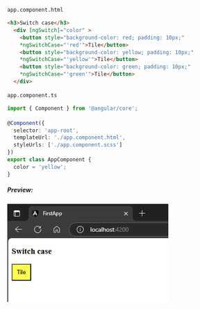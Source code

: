 `app.component.html`  
```html
<h3>Switch case</h3>
  <div [ngSwitch]="color" >
    <button style="background-color: red; padding: 10px;"
    *ngSwitchCase="'red'">Tile</button>
    <button style="background-color: yellow; padding: 10px;"
    *ngSwitchCase="'yellow'">Tile</button>
    <button style="background-color: green; padding: 10px;"
    *ngSwitchCase="'green'">Tile</button>
  </div>
```  
`app.component.ts`  
```typescript
import { Component } from '@angular/core';

@Component({
  selector: 'app-root',
  templateUrl: './app.component.html',
  styleUrls: ['./app.component.scss']
})
export class AppComponent {
  color = 'yellow';
} 
```  
##### Preview:  
![alt](../../z_Images/02/06.png)  